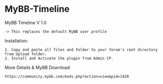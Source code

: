 # MyBB-Timeline

MyBB Timeline V 1.0

    -> This replaces the default MyBB user profile

Installation:

    1. Copy and paste all files and folder to your forum's root directory from Upload folder.
    2. Install and Activate the plugin from Admin CP.
    
    
    
More Details & MyBB Download:

    https://community.mybb.com/mods.php?action=view&pid=1428
